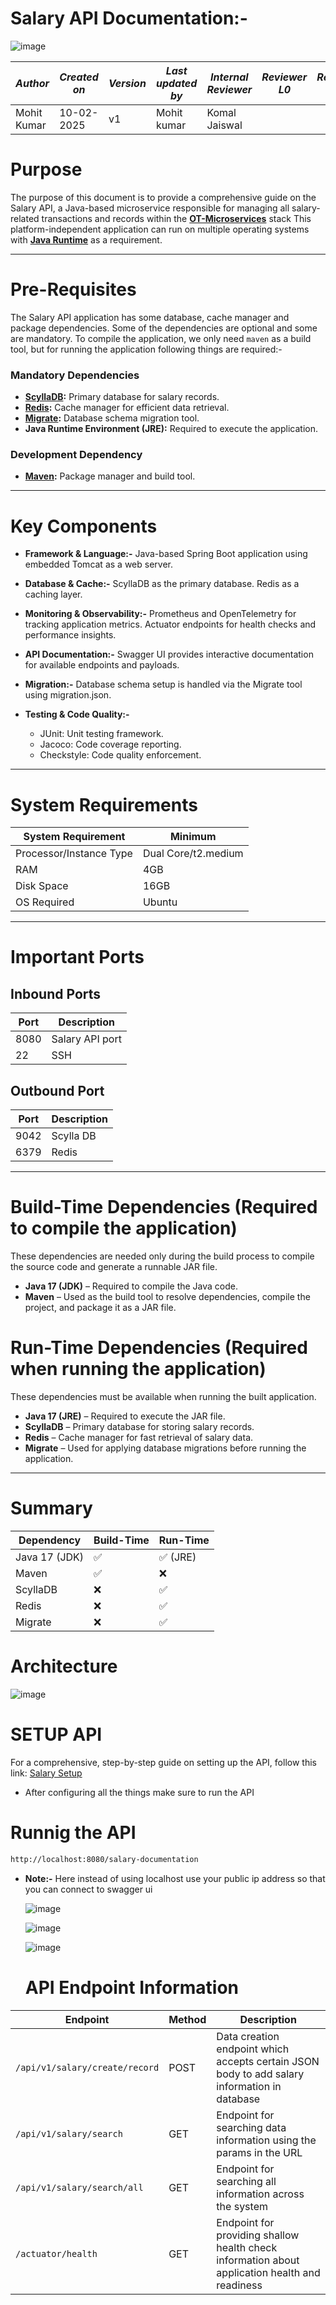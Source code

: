 
  # Salary API Documentation:-
  ![image](https://github.com/user-attachments/assets/d99e5344-36da-47dd-bd82-f564858c8858)





| *Author* | *Created on* | *Version* | *Last updated by*|*Internal Reviewer* |*Reviewer L0* |*Reviewer L1* |*Reviewer L2* |
|------------|---------------------------|-------------|---------------------|-------------|-------------|-------------|-------------|
| Mohit Kumar|   10-02-2025             | v1          | Mohit kumar       |  Komal Jaiswal |  |   |      |


# Purpose
The purpose of this document is to provide a comprehensive guide on the Salary API, a Java-based microservice responsible for managing all salary-related transactions and records within the **[OT-Microservices](https://github.com/OT-MICROSERVICES/salary-api)** stack 
This platform-independent application can run on multiple operating systems with **[Java Runtime](https://www.java.com/en/download/manual.jsp)** as a requirement.


___
# Pre-Requisites
The Salary API application has some database, cache manager and package dependencies. Some of the dependencies are optional and some are mandatory. 
To compile the application, we only need `maven` as a build tool, but for running the application following things are required:-
### **Mandatory Dependencies**
- **[ScyllaDB](https://www.scylladb.com/):** Primary database for salary records.
- **[Redis](https://redis.io/):** Cache manager for efficient data retrieval.
- **[Migrate](https://github.com/golang-migrate/migrate):** Database schema migration tool.
- **Java Runtime Environment (JRE):** Required to execute the application.

### **Development Dependency**
- **[Maven](https://maven.apache.org/):** Package manager and build tool.

___

# Key Components
- **Framework & Language:-**
   Java-based Spring Boot application using embedded Tomcat as a web server.
- **Database & Cache:-**
   ScyllaDB as the primary database.
   Redis as a caching layer.
  
- **Monitoring & Observability:-**
   Prometheus and OpenTelemetry for tracking application metrics.
   Actuator endpoints for health checks and performance insights.
- **API Documentation:-**
   Swagger UI provides interactive documentation for available endpoints and payloads.
- **Migration:-**
    Database schema setup is handled via the Migrate tool using migration.json.
- **Testing & Code Quality:-**
    - JUnit: Unit testing framework.
    - Jacoco: Code coverage reporting.
    - Checkstyle: Code quality enforcement.
___ 
# System Requirements

|   System Requirement              |             Minimum                        |
|-----------------------------------|--------------------------------------------|
| Processor/Instance Type           |             Dual Core/t2.medium            | 
| RAM                               |               4GB                          |
| Disk Space                        |               16GB                         |            
| OS Required | Ubuntu   |
___
# Important Ports

## Inbound Ports 

|   Port        |    Description     |
| ----------    |    -----------     |
|    8080       |   Salary  API port | 
|    22         |    SSH            |

## Outbound Port

|   Port        |    Description    |
| ----------    |    -----------    |
|    9042       |    Scylla DB      |
|    6379       |    Redis          |



___
# Build-Time Dependencies (Required to compile the application)
These dependencies are needed only during the build process to compile the source code and generate a runnable JAR file.

- **Java 17 (JDK)** – Required to compile the Java code.
- **Maven** – Used as the build tool to resolve dependencies, compile the project, and package it as a JAR file.

# Run-Time Dependencies (Required when running the application)
These dependencies must be available when running the built application.

- **Java 17 (JRE)** – Required to execute the JAR file.
- **ScyllaDB** – Primary database for storing salary records.
- **Redis** – Cache manager for fast retrieval of salary data.
- **Migrate** – Used for applying database migrations before running the application.
___
# Summary

| Dependency   | Build-Time | Run-Time |
|-------------|-----------|----------|
| Java 17 (JDK) | ✅ | ✅ (JRE) |
| Maven | ✅ | ❌ |
| ScyllaDB | ❌ | ✅ |
| Redis | ❌ | ✅ |
| Migrate | ❌ | ✅ |

# Architecture

![image](https://github.com/user-attachments/assets/62b88055-9d8f-4f07-8ac8-ae341bee59ce)


# SETUP API  
For a comprehensive, step-by-step guide on setting up the API, follow this link: [Salary Setup](https://github.com/snaatak-Zero-Downtime-Crew/Documentation/blob/Nikita-SCRUM-8/OT%20MS%20Understanding/Applications/Salary/POC/README.md)

- After configuring all the things make sure to run the API
  
# Runnig the API

``` bash
http://localhost:8080/salary-documentation
```
- **Note:-** Here instead of using localhost use your public ip address so that you can connect to swagger ui

  ![image](https://github.com/user-attachments/assets/164f9e50-a333-44c1-84d9-49d47e0afd0c)

  ![image](https://github.com/user-attachments/assets/3ea3b791-9c32-4215-be04-f7038cafe97c)

  ![image](https://github.com/user-attachments/assets/ac958552-b659-4c6a-92dc-6ced78931a4d)

  # API Endpoint Information

| **Endpoint**                   | **Method** | **Description**                                                                               |
|--------------------------------|------------|-----------------------------------------------------------------------------------------------|
| `/api/v1/salary/create/record` | POST       | Data creation endpoint which accepts certain JSON body to add salary information in database  |
| `/api/v1/salary/search`        | GET        | Endpoint for searching data information using the params in the URL                           |
| `/api/v1/salary/search/all`    | GET        | Endpoint for searching all information across the system                                      |
| `/actuator/health`             | GET        | Endpoint for providing shallow health check information about application health and readiness|





  

  


